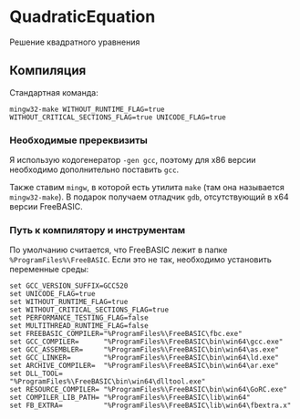 ﻿# QuadraticEquation

Решение квадратного уравнения

## Компиляция

Стандартная команда:

```BatchFile
mingw32-make WITHOUT_RUNTIME_FLAG=true WITHOUT_CRITICAL_SECTIONS_FLAG=true UNICODE_FLAG=true
```

### Необходимые пререквизиты

Я использую кодогенератор `-gen gcc`, поэтому для x86 версии необходимо дополнительно поставить `gcc`.

Также ставим `mingw`, в которой есть утилита `make` (там она называется `mingw32-make`). В подарок получаем отладчик `gdb`, отсутствующий в x64 версии FreeBASIC.

### Путь к компилятору и инструментам

По умолчанию считается, что FreeBASIC лежит в папке `%ProgramFiles%\FreeBASIC`. Если это не так, необходимо установить переменные среды:

```BatchFile
set GCC_VERSION_SUFFIX=GCC520
set UNICODE_FLAG=true
set WITHOUT_RUNTIME_FLAG=true
set WITHOUT_CRITICAL_SECTIONS_FLAG=true
set PERFORMANCE_TESTING_FLAG=false
set MULTITHREAD_RUNTIME_FLAG=false
set FREEBASIC_COMPILER="%ProgramFiles%\FreeBASIC\fbc.exe"
set GCC_COMPILER=      "%ProgramFiles%\FreeBASIC\bin\win64\gcc.exe"
set GCC_ASSEMBLER=     "%ProgramFiles%\FreeBASIC\bin\win64\as.exe"
set GCC_LINKER=        "%ProgramFiles%\FreeBASIC\bin\win64\ld.exe"
set ARCHIVE_COMPILER=  "%ProgramFiles%\FreeBASIC\bin\win64\ar.exe"
set DLL_TOOL=          "%ProgramFiles%\FreeBASIC\bin\win64\dlltool.exe"
set RESOURCE_COMPILER= "%ProgramFiles%\FreeBASIC\bin\win64\GoRC.exe"
set COMPILER_LIB_PATH= "%ProgramFiles%\FreeBASIC\lib\win64"
set FB_EXTRA=          "%ProgramFiles%\FreeBASIC\lib\win64\fbextra.x"
```
